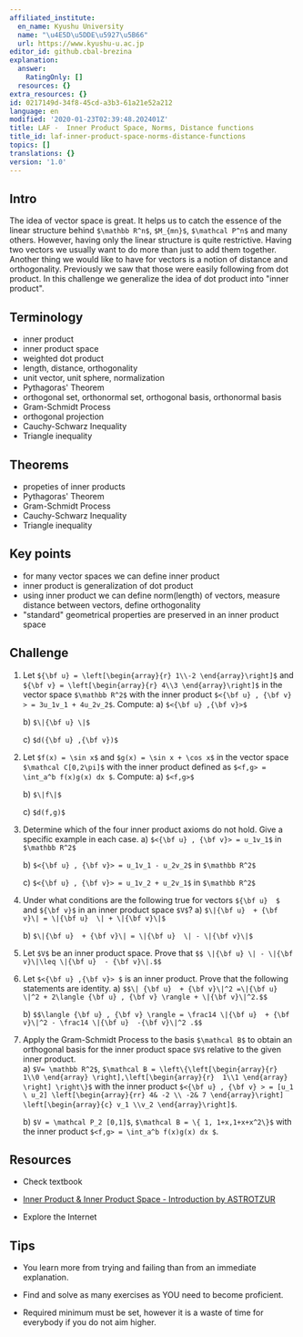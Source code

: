 ```yaml
---
affiliated_institute:
  en_name: Kyushu University
  name: "\u4E5D\u5DDE\u5927\u5B66"
  url: https://www.kyushu-u.ac.jp
editor_id: github.cbal-brezina
explanation:
  answer:
    RatingOnly: []
  resources: {}
extra_resources: {}
id: 0217149d-34f8-45cd-a3b3-61a21e52a212
language: en
modified: '2020-01-23T02:39:48.202401Z'
title: LAF -  Inner Product Space, Norms, Distance functions
title_id: laf-inner-product-space-norms-distance-functions
topics: []
translations: {}
version: '1.0'
---
```


## Intro

The idea of vector space is great. It helps us to catch the essence of the linear structure behind `$\mathbb R^n$`, `$M_{mn}$`, `$\mathcal P^n$` and many others. However, having only the linear structure is quite restrictive. Having two vectors we usually want to do more than just to add them together. Another thing we would like to have for vectors is  a notion of distance and orthogonality. Previously we saw that those were easily following from dot product. In this challenge we generalize the idea of dot product into "inner product".    


## Terminology

- inner product
- inner product space
- weighted dot product
- length, distance, orthogonality
- unit vector, unit sphere, normalization
- Pythagoras' Theorem
- orthogonal set, orthonormal set, orthogonal basis, orthonormal basis
- Gram-Schmidt Process
- orthogonal projection
- Cauchy-Schwarz Inequality
- Triangle inequality
 

## Theorems

- propeties of inner products
- Pythagoras' Theorem
- Gram-Schmidt Process
- Cauchy-Schwarz Inequality
- Triangle inequality


## Key points

- for many vector spaces we can define inner product
- inner product is generalization of dot product
- using inner product we can define norm(length) of vectors, measure distance between vectors, define orthogonality
- "standard" geometrical properties are preserved in an inner product space



## Challenge

1. Let `${\bf u} = \left[\begin{array}{r} 1\\-2 \end{array}\right]$` and `${\bf v} = \left[\begin{array}{r} 4\\3 \end{array}\right]$` in the vector space `$\mathbb R^2$` with the inner product `$<{\bf u} , {\bf v} > = 3u_1v_1 + 4u_2v_2$`. Compute:
    a) `$<{\bf u} ,{\bf v}>$`

    b) `$\|{\bf u} \|$`

    c) `$d({\bf u} ,{\bf v})$`

2. Let `$f(x) = \sin x$` and `$g(x) = \sin x + \cos x$` in the vector space `$\mathcal C[0,2\pi]$` with the inner product defined as `$<f,g> = \int_a^b f(x)g(x) dx $`. Compute:
    a) `$<f,g>$`

    b) `$\|f\|$`

    c) `$d(f,g)$`

3. Determine which of the four inner product axioms do not hold. Give a specific example in each case.
    a) `$<{\bf u} , {\bf v}> = u_1v_1$` in `$\mathbb R^2$` 

    b) `$<{\bf u} , {\bf v}> = u_1v_1 - u_2v_2$` in `$\mathbb R^2$`  

    c) `$<{\bf u} , {\bf v}> = u_1v_2 + u_2v_1$` in `$\mathbb R^2$` 

4. Under what conditions are the following true for vectors `${\bf u}  $` and `${\bf v}$` in an inner product space `$V$`?
    a) `$\|{\bf u}  + {\bf v}\| = \|{\bf u}  \| + \|{\bf v}\|$`

    b) `$\|{\bf u}  + {\bf v}\| = \|{\bf u}  \| - \|{\bf v}\|$`

5. Let `$V$` be an inner product space. Prove that `$$ \|{\bf u} \| - \|{\bf v}\|\leq \|{\bf u}  - {\bf v}\|.$$`


6. Let `$<{\bf u} ,{\bf v}> $` is an inner product. Prove that  the following  statements are identity.
    a) `$$\| {\bf u}  + {\bf v}\|^2 =\|{\bf u} \|^2 + 2\langle {\bf u} , {\bf v} \rangle + \|{\bf v}\|^2.$$`

    b) `$$\langle {\bf u} , {\bf v} \rangle = \frac14 \|{\bf u}  + {\bf v}\|^2 - \frac14 \|{\bf u}  -{\bf v}\|^2 .$$`

7. Apply the Gram-Schmidt Process to the basis `$\mathcal B$` to obtain an orthogonal basis for the inner product space `$V$` relative to the given inner product.  
    a) `$V= \mathbb R^2$`, `$\mathcal B = \left\{\left[\begin{array}{r}  1\\0 \end{array} \right],\left[\begin{array}{r}  1\\1 \end{array} \right] \right\}$` with the inner product `$<{\bf u} , {\bf v} > = [u_1 \ u_2] \left[\begin{array}{rr} 4& -2 \\ -2& 7 \end{array}\right] \left[\begin{array}{c} v_1 \\v_2 \end{array}\right]$`.

    b) `$V = \mathcal P_2 [0,1]$`, `$\mathcal B = \{ 1, 1+x,1+x+x^2\}$` with the inner product `$<f,g> = \int_a^b f(x)g(x) dx $`.




## Resources

- Check textbook

- [Inner Product & Inner Product Space - Introduction by ASTROTZUR](https://youtu.be/AxQijYY6cQ8)
 

- Explore the Internet

## Tips


- You learn more from trying and failing than from an immediate explanation.

- Find and solve as many exercises as YOU need to become proficient.

- Required minimum must be set, however it is a waste of time for everybody if you do not aim higher.






